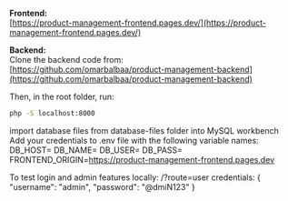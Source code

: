 **Frontend:**  
[https://product-management-frontend.pages.dev/](https://product-management-frontend.pages.dev/)

**Backend:**  
Clone the backend code from:  
[https://github.com/omarbalbaa/product-management-backend](https://github.com/omarbalbaa/product-management-backend)

Then, in the root folder, run:
```bash
php -S localhost:8000
```
import database files from database-files folder into MySQL workbench
Add your credentials to .env file with the following variable names:
DB_HOST=
DB_NAME=
DB_USER=
DB_PASS=
FRONTEND_ORIGIN=https://product-management-frontend.pages.dev

To test login and admin features locally: /?route=user
credentials:
{
    "username": "admin",
    "password": "@dmiN123"
}
